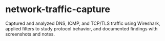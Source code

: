 # network-traffic-capture
Captured and analyzed DNS, ICMP, and TCP/TLS traffic using Wireshark, applied filters to study protocol behavior, and documented findings with screenshots and notes.
